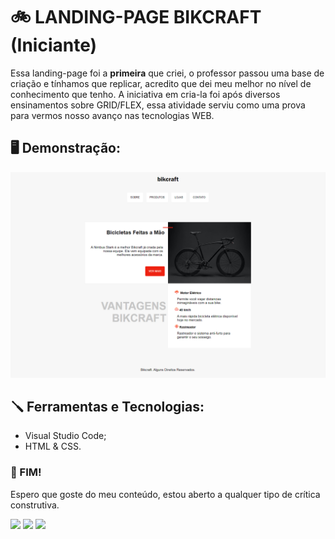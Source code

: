   <h1> 🚲 LANDING-PAGE BIKCRAFT (Iniciante) </h1>
  <p>Essa landing-page foi a <strong>primeira</strong> que criei, o professor passou uma base de criação e tínhamos que replicar, acredito que dei meu melhor no nível de conhecimento que tenho. A iniciativa em cria-la foi após diversos ensinamentos sobre GRID/FLEX, essa atividade serviu como uma prova para vermos nosso avanço nas tecnologias WEB.</p>
  <h2> 🖥️ Demonstração: </h2>
  <img src="https://github.com/peep2g/ORIGAMID/blob/main/HTML%20e%20CSS/landingpage-bikcraft/img/demonstra%C3%A7%C3%A3o.png?raw=true">
  <h2> 🪛 Ferramentas e Tecnologias:</h2>
  <ul>
    <li>Visual Studio Code;</li>
    <li>HTML & CSS.</li>
  </ul>
  <h3> 🦅 FIM!</h3>
  <p>Espero que goste do meu conteúdo, estou aberto a qualquer tipo de crítica construtiva.</p>
  <p align="left">
    <a href="https://www.linkedin.com/in/pedrogomes017/" target="_blank"><img src="https://img.shields.io/badge/LinkedIn-0077B5?style=for-the-badge&logo=linkedin&logoColor=white"></a>
    <a href="https://api.whatsapp.com/send?phone=5516997607666" target="_blank"><img src="https://img.shields.io/badge/WhatsApp-25D366?style=for-the-badge&logo=whatsapp&logoColor=white"></a>
    <a href="https://www.instagram.com/peedro2g/" target="_blank"><img src="https://img.shields.io/badge/-Instagram-%23E4405F?style=for-the-badge&logo=instagram&logoColor=white"></a>
  <p>
